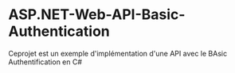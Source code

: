 # ASP.NET-Web-API-Basic-Authentication
Ceprojet est un exemple d'implémentation  d'une API avec le BAsic Authentification en C#
